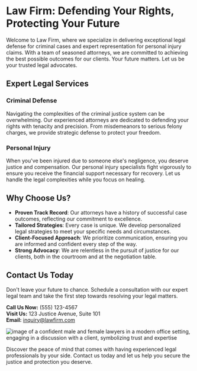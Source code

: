 # Law Firm: Defending Your Rights, Protecting Your Future

Welcome to Law Firm, where we specialize in delivering exceptional legal defense for criminal cases and expert representation for personal injury claims. With a team of seasoned attorneys, we are committed to achieving the best possible outcomes for our clients. Your future matters. Let us be your trusted legal advocates.

## Expert Legal Services

### Criminal Defense

Navigating the complexities of the criminal justice system can be overwhelming. Our experienced attorneys are dedicated to defending your rights with tenacity and precision. From misdemeanors to serious felony charges, we provide strategic defense to protect your freedom.

### Personal Injury

When you've been injured due to someone else's negligence, you deserve justice and compensation. Our personal injury specialists fight vigorously to ensure you receive the financial support necessary for recovery. Let us handle the legal complexities while you focus on healing.

## Why Choose Us?

- **Proven Track Record**: Our attorneys have a history of successful case outcomes, reflecting our commitment to excellence.
- **Tailored Strategies**: Every case is unique. We develop personalized legal strategies to meet your specific needs and circumstances.
- **Client-Focused Approach**: We prioritize communication, ensuring you are informed and confident every step of the way.
- **Strong Advocacy**: We are relentless in the pursuit of justice for our clients, both in the courtroom and at the negotiation table.

## Contact Us Today

Don't leave your future to chance. Schedule a consultation with our expert legal team and take the first step towards resolving your legal matters. 

**Call Us Now:** (555) 123-4567  
**Visit Us:** 123 Justice Avenue, Suite 101  
**Email:** inquiry@lawfirm.com

![image of a confident male and female lawyers in a modern office setting, engaging in a discussion with a client, symbolizing trust and expertise](/images/homepage-image-0-1746663360847.webp)

Discover the peace of mind that comes with having experienced legal professionals by your side. Contact us today and let us help you secure the justice and protection you deserve.